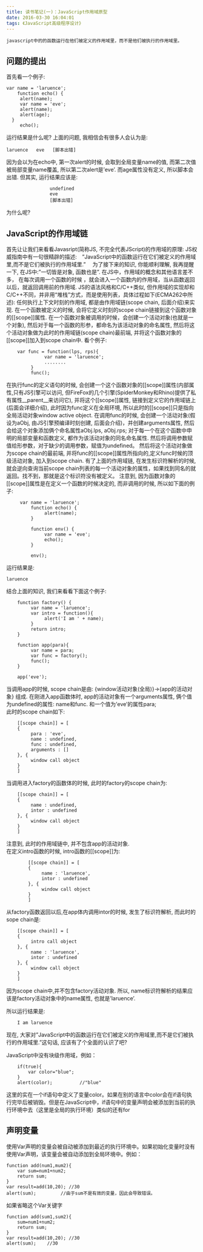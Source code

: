 ```yaml
---
title: 读书笔记(一)：JavaScript作用域原型
date: 2016-03-30 16:04:01
tags: 《JavaScript高级程序设计》
---
```



    javascript中的的函数运行在他们被定义的作用域里，而不是他们被执行的作用域里。

## 问题的提出  ##

首先看一个例子:

	var name = 'laruence';
		function echo() {
	     alert(name);
	     var name = 'eve';
	     alert(name);
	     alert(age);
	  }
	     echo();

运行结果是什么呢?
上面的问题, 我相信会有很多人会认为是:

    laruence   eve   [脚本出错]
 
因为会以为在echo中, 第一次alert的时候, 会取到全局变量name的值, 而第二次值被局部变量name覆盖, 所以第二次alert是’eve’. 而age属性没有定义, 所以脚本会出错.
但其实, 运行结果应该是:      


					undefined
					eve
					[脚本出错]      

 为什么呢?

## JavaScript的作用域链 ##

首先让让我们来看看Javasript(简称JS, 不完全代表JScript)的作用域的原理: JS权威指南中有一句很精辟的描述:　”JavaScript中的函数运行在它们被定义的作用域里,而不是它们被执行的作用域里.”　
为了接下来的知识, 你能顺利理解, 我再提醒一下, 在JS中:”一切皆是对象, 函数也是”.
在JS中，作用域的概念和其他语言差不多， 在每次调用一个函数的时候 ，就会进入一个函数内的作用域，当从函数返回以后，就返回调用前的作用域.
JS的语法风格和C/C++类似, 但作用域的实现却和C/C++不同，并非用“堆栈”方式，而是使用列表，具体过程如下(ECMA262中所述):
任何执行上下文时刻的作用域, 都是由作用域链(scope chain, 后面介绍)来实现.
在一个函数被定义的时候, 会将它定义时刻的scope chain链接到这个函数对象的[[scope]]属性.
在一个函数对象被调用的时候，会创建一个活动对象(也就是一个对象), 然后对于每一个函数的形参，都命名为该活动对象的命名属性, 然后将这个活动对象做为此时的作用域链(scope chain)最前端, 并将这个函数对象的[[scope]]加入到scope chain中.
看个例子:

		var func = function(lps, rps){
		          var name = 'laruence';
		          ........
		     }
		     func();
在执行func的定义语句的时候, 会创建一个这个函数对象的[[scope]]属性(内部属性,只有JS引擎可以访问, 但FireFox的几个引擎(SpiderMonkey和Rhino)提供了私有属性__parent__来访问它), 并将这个[[scope]]属性, 链接到定义它的作用域链上(后面会详细介绍), 此时因为func定义在全局环境, 所以此时的[[scope]]只是指向全局活动对象window active object.
在调用func的时候, 会创建一个活动对象(假设为aObj, 由JS引擎预编译时刻创建, 后面会介绍)，并创建arguments属性, 然后会给这个对象添加俩个命名属性aObj.lps, aObj.rps; 对于每一个在这个函数中申明的局部变量和函数定义, 都作为该活动对象的同名命名属性.
然后将调用参数赋值给形参数，对于缺少的调用参数，赋值为undefined。
然后将这个活动对象做为scope chain的最前端, 并将func的[[scope]]属性所指向的,定义func时候的顶级活动对象, 加入到scope chain.
有了上面的作用域链, 在发生标识符解析的时候, 就会逆向查询当前scope chain列表的每一个活动对象的属性，如果找到同名的就返回。找不到，那就是这个标识符没有被定义。
注意到, 因为函数对象的[[scope]]属性是在定义一个函数的时候决定的, 而非调用的时候, 所以如下面的例子:

		 var name = 'laruence';
		     function echo() {
		          alert(name);
		     }
		 
		     function env() {
		          var name = 'eve';
		          echo();
		     }
		 
		     env();

运行结果是:

	laruence
结合上面的知识, 我们来看看下面这个例子:

		function factory() {
		     var name = 'laruence';
		     var intro = function(){
		          alert('I am ' + name);
		     }
		     return intro;
		}
		 
		function app(para){
		     var name = para;
		     var func = factory();
		     func();
		}
		 
		app('eve');

当调用app的时候, scope chain是由: {window活动对象(全局)}->{app的活动对象} 组成.  在刚进入app函数体时, app的活动对象有一个arguments属性, 俩个值为undefined的属性: name和func.    和一个值为’eve’的属性para;   
此时的scope chain如下: 

		[[scope chain]] = [
		{
		     para : 'eve',
		     name : undefined,
		     func : undefined,
		     arguments : []
		}, {
		     window call object
		}
		]   


当调用进入factory的函数体的时候, 此时的factory的scope chain为:

		[[scope chain]] = [
		{
		     name : undefined,
		     intor : undefined
		}, {
		     window call object
		}
		]

注意到, 此时的作用域链中, 并不包含app的活动对象.    
在定义intro函数的时候, intro函数的[[scope]]为:

			[[scope chain]] = [
			{
			     name : 'laruence',
			     intor : undefined
			}, {
			     window call object
			}
			]

从factory函数返回以后,在app体内调用intor的时候, 发生了标识符解析, 而此时的sope chain是:

		[[scope chain]] = [
		{
		     intro call object
		}, {
		     name : 'laruence',
		     intor : undefined
		}, {
		     window call object
		}
		]
因为scope chain中,并不包含factory活动对象. 所以, name标识符解析的结果应该是factory活动对象中的name属性, 也就是’laruence’.

所以运行结果是:

		I am laruence

现在, 大家对”JavaScript中的函数运行在它们被定义的作用域里,而不是它们被执行的作用域里.”这句话, 应该有了个全面的认识了吧?

JavaScript中没有块级作用域，例如：

		if(true){
			var color="blue";
		}
		alert(color);          //"blue"
这里的实在一个if语句中定义了变量color。如果在别的语言中color会在if语句执行完毕后被销毁。但是在JavaScript中，if语句中的变量声明会被添加到当前的执行环境中去（这里是全局的执行环境）类似的还有for


## 声明变量
 使用Var声明的变量会被自动被添加到最近的执行环境中。如果初始化变量时没有使用Var声明，该变量会被自动添加到全局环境中。例如：



	function add(num1,mum2){
		var sum=num1+num2;
		return sum;
	}
	var result=add(10,20); //30
	alert(sum);			//由于sum不是有效的变量，因此会导致错误。
如果省略这个Var关键字


	function add(sum1,sum2){
		sum=num1+num2;
		return sum;
	}
	var result=add(10,20); //30
	alert(sum);    //30







